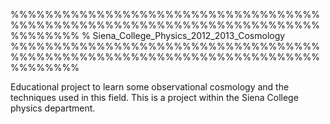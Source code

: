 %%%%%%%%%%%%%%%%%%%%%%%%%%%%%%%%%%%%%%%%%%%%%%%%%%%%%%%%%%%%%%%%%%%%%%%%%%%%%%%%
% Siena_College_Physics_2012_2013_Cosmology
%%%%%%%%%%%%%%%%%%%%%%%%%%%%%%%%%%%%%%%%%%%%%%%%%%%%%%%%%%%%%%%%%%%%%%%%%%%%%%%%

Educational project to learn some observational cosmology and the techniques 
used in this field. This is a project within the Siena College physics 
department.
